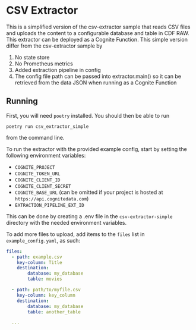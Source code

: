 CSV Extractor
=============

This is a simplified version of the csv-extractor sample that reads CSV files and uploads the content to a configurable
database and table in CDF RAW. This extractor can be deployed as a Cognite Function. 
This simple version differ from the csv-extractor sample by
1. No state store
2. No Prometheus metrics
3. Added extraction pipeline in config
4. The config file path can be passed into extractor.main() so it can be retrieved from the data JSON when running as a Cognite Function

## Running

First, you will need `poetry` installed. You should then be able to run

```
poetry run csv_extractor_simple
```

from the command line.

To run the extractor with the provided example config, start by setting the
following environment variables:

 * `COGNITE_PROJECT`
 * `COGNITE_TOKEN_URL`
 * `COGNITE_CLIENT_ID`
 * `COGNITE_CLIENT_SECRET`
 * `COGNITE_BASE_URL` (can be omitted if your project is hosted at
   `https://api.cognitedata.com`)
 * `EXTRACTION_PIPELINE_EXT_ID`

This can be done by creating a .env file in the `csv-extractor-simple` directory with the needed environment variables.

To add more files to upload, add items to the `files` list in
`example_config.yaml`, as such:

``` yaml
files:
  - path: example.csv
    key-column: Title
    destination:
        database: my_database
        table: movies

  - path: path/to/myfile.csv
    key-column: key_column
    destination:
        database: my_database
        table: another_table

  ...
```

